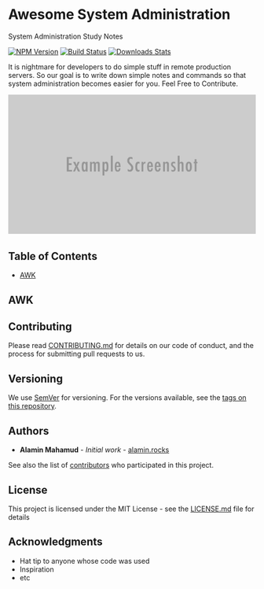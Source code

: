 # Awesome System Administration

System Administration Study Notes

[![NPM Version][npm-image]][npm-url]
[![Build Status][travis-image]][travis-url]
[![Downloads Stats][npm-downloads]][npm-url]

It is nightmare for developers to do simple stuff in remote production servers. So our goal is to write down simple notes and commands so that system administration becomes easier for you. Feel Free to Contribute.

![Awesome-System-Administration](./header.png)

## Table of Contents

- [AWK](#awk)

## AWK

## Contributing

Please read [CONTRIBUTING.md](./github/CONTRIBUTING.md) for details on our code of conduct, and the process for submitting pull requests to us.

## Versioning

We use [SemVer](http://semver.org/) for versioning. For the versions available, see the [tags on this repository](https://github.com/your/project/tags).

## Authors

- **Alamin Mahamud** - *Initial work* - [alamin.rocks](https://github.com/alamin-mahamud)

See also the list of [contributors](https://github.com/alamin-mahamud/awesome-system-administration/contributors) who participated in this project.

## License

This project is licensed under the MIT License - see the [LICENSE.md](LICENSE.md) file for details

## Acknowledgments

- Hat tip to anyone whose code was used
- Inspiration
- etc

<!-- Markdown link & img dfn's -->
[npm-image]: https://img.shields.io/npm/v/datadog-metrics.svg?style=flat-square
[npm-url]: https://npmjs.org/package/datadog-metrics
[npm-downloads]: https://img.shields.io/npm/dm/datadog-metrics.svg?style=flat-square
[travis-image]: https://img.shields.io/travis/dbader/node-datadog-metrics/master.svg?style=flat-square
[travis-url]: https://travis-ci.org/dbader/node-datadog-metrics
[wiki]: https://github.com/yourname/yourproject/wiki
